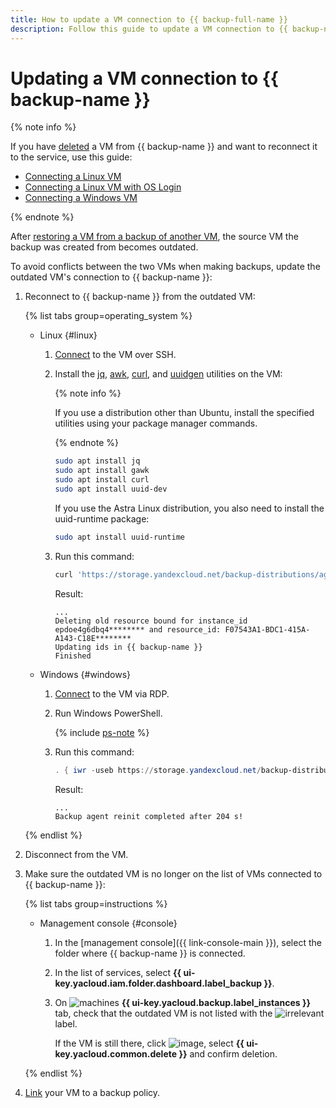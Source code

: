 ```yaml
---
title: How to update a VM connection to {{ backup-full-name }}
description: Follow this guide to update a VM connection to {{ backup-name }}.
---
```


# Updating a VM connection to {{ backup-name }}

{% note info %}

If you have [deleted](delete-vm.md) a VM from {{ backup-name }} and want to reconnect it to the service, use this guide:

* [Connecting a Linux VM](connect-vm-linux.md)
* [Connecting a Linux VM with OS Login](connect-vm-oslogin-linux.md)
* [Connecting a Windows VM](connect-vm-windows.md)

{% endnote %}

After [restoring a VM from a backup of another VM](./backup-vm/non-native-recovery.md), the source VM the backup was created from becomes outdated.

To avoid conflicts between the two VMs when making backups, update the outdated VM's connection to {{ backup-name }}:

1. Reconnect to {{ backup-name }} from the outdated VM:

    {% list tabs group=operating_system %}

    - Linux {#linux}

      1. [Connect](../../compute/operations/vm-connect/ssh.md#vm-connect) to the VM over SSH.
      1. Install the [jq](https://jqlang.github.io/jq/), [awk](http://awklang.org/), [curl](https://curl.se/), and [uuidgen](https://uuidgen.org/) utilities on the VM:

          {% note info %}

          If you use a distribution other than Ubuntu, install the specified utilities using your package manager commands.

          {% endnote %}

          ```bash
          sudo apt install jq
          sudo apt install gawk
          sudo apt install curl
          sudo apt install uuid-dev
          ```

          If you use the Astra Linux distribution, you also need to install the uuid-runtime package:

          ```bash
          sudo apt install uuid-runtime
          ```

      1. Run this command:

          ```bash
          curl 'https://storage.yandexcloud.net/backup-distributions/agent_reinit.sh' | sudo bash
          ```

          Result:

          ```text
          ...
          Deleting old resource bound for instance_id epdoe4g6dbq4******** and resource_id: F07543A1-BDC1-415A-A143-C18E********
          Updating ids in {{ backup-name }}
          Finished
          ```

    - Windows {#windows}

      1. [Connect](../../compute/operations/vm-connect/rdp.md) to the VM via RDP.
      1. Run Windows PowerShell.

          {% include [ps-note](../../_includes/backup/ps-note.md) %}

      1. Run this command:

          ```powershell
          . { iwr -useb https://storage.yandexcloud.net/backup-distributions/agent_reinit.ps1 } | iex
          ```

          Result:

          ```text
          ...
          Backup agent reinit completed after 204 s!
          ```

    {% endlist %}

1. Disconnect from the VM.
1. Make sure the outdated VM is no longer on the list of VMs connected to {{ backup-name }}:

    {% list tabs group=instructions %}

    - Management console {#console}

      1. In the [management console]({{ link-console-main }}), select the folder where {{ backup-name }} is connected.
      1. In the list of services, select **{{ ui-key.yacloud.iam.folder.dashboard.label_backup }}**.
      1. On ![machines](../../_assets/console-icons/server.svg) **{{ ui-key.yacloud.backup.label_instances }}** tab, check that the outdated VM is not listed with the ![irrelevant](../../_assets/console-icons/circle-info-fill.svg) label.

          If the VM is still there, click ![image](../../_assets/console-icons/ellipsis.svg), select **{{ ui-key.yacloud.common.delete }}** and confirm deletion.

    {% endlist %}

1. [Link](./policy-vm/update.md#update-vm-list) your VM to a backup policy.
